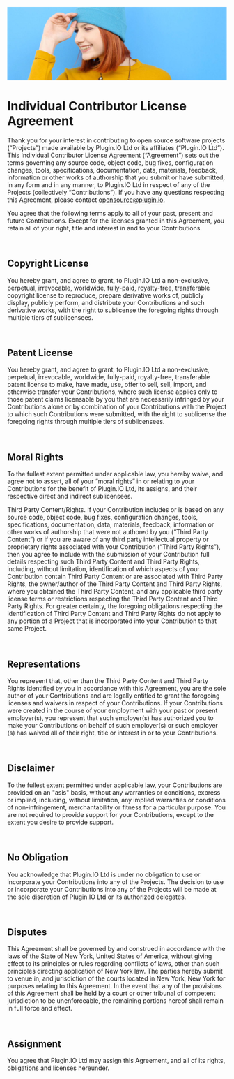 ![A Plugin.IO branded banner that shows a young woman in front of a vivid blue background.](https://raw.githubusercontent.com/pluginio/static-content/main/lang/en/docs/v1/images/header_banner.jpg)

# Individual Contributor License Agreement

Thank you for your interest in contributing to open source software projects (“Projects”) made available by Plugin.IO Ltd or its affiliates (“Plugin.IO Ltd”). This Individual Contributor License Agreement (“Agreement”) sets out the terms governing any source code, object code, bug fixes, configuration changes, tools, specifications, documentation, data, materials, feedback, information or other works of authorship that you submit or have submitted, in any form and in any manner, to Plugin.IO Ltd in respect of any of the Projects (collectively “Contributions”). If you have any questions respecting this Agreement, please contact opensource@plugin.io.

You agree that the following terms apply to all of your past, present and future Contributions. Except for the licenses granted in this Agreement, you retain all of your right, title and interest in and to your Contributions.

<br />

## Copyright License

You hereby grant, and agree to grant, to Plugin.IO Ltd a non-exclusive, perpetual, irrevocable, worldwide, fully-paid, royalty-free, transferable copyright license to reproduce, prepare derivative works of, publicly display, publicly perform, and distribute your Contributions and such derivative works, with the right to sublicense the foregoing rights through multiple tiers of sublicensees.

<br />

## Patent License

You hereby grant, and agree to grant, to Plugin.IO Ltd a non-exclusive, perpetual, irrevocable, worldwide, fully-paid, royalty-free, transferable patent license to make, have made, use, offer to sell, sell, import, and otherwise transfer your Contributions, where such license applies only to those patent claims licensable by you that are necessarily infringed by your Contributions alone or by combination of your Contributions with the Project to which such Contributions were submitted, with the right to sublicense the foregoing rights through multiple tiers of sublicensees.

<br />

## Moral Rights

To the fullest extent permitted under applicable law, you hereby waive, and agree not to assert, all of your “moral rights” in or relating to your Contributions for the benefit of Plugin.IO Ltd, its assigns, and their respective direct and indirect sublicensees.

Third Party Content/Rights. If your Contribution includes or is based on any source code, object code, bug fixes, configuration changes, tools, specifications, documentation, data, materials, feedback, information or other works of authorship that were not authored by you (“Third Party Content”) or if you are aware of any third party intellectual property or proprietary rights associated with your Contribution (“Third Party Rights”), then you agree to include with the submission of your Contribution full details respecting such Third Party Content and Third Party Rights, including, without limitation, identification of which aspects of your Contribution contain Third Party Content or are associated with Third Party Rights, the owner/author of the Third Party Content and Third Party Rights, where you obtained the Third Party Content, and any applicable third party license terms or restrictions respecting the Third Party Content and Third Party Rights. For greater certainty, the foregoing obligations respecting the identification of Third Party Content and Third Party Rights do not apply to any portion of a Project that is incorporated into your Contribution to that same Project.

<br />

## Representations

You represent that, other than the Third Party Content and Third Party Rights identified by you in accordance with this Agreement, you are the sole author of your Contributions and are legally entitled to grant the foregoing licenses and waivers in respect of your Contributions. If your Contributions were created in the course of your employment with your past or present employer(s), you represent that such employer(s) has authorized you to make your Contributions on behalf of such employer(s) or such employer (s) has waived all of their right, title or interest in or to your Contributions.

<br />

## Disclaimer

To the fullest extent permitted under applicable law, your Contributions are provided on an "asis" basis, without any warranties or conditions, express or implied, including, without limitation, any implied warranties or conditions of non-infringement, merchantability or fitness for a particular purpose. You are not required to provide support for your Contributions, except to the extent you desire to provide support.

<br />

## No Obligation

You acknowledge that Plugin.IO Ltd is under no obligation to use or incorporate your Contributions into any of the Projects. The decision to use or incorporate your Contributions into any of the Projects will be made at the sole discretion of Plugin.IO Ltd or its authorized delegates.

<br />

## Disputes

This Agreement shall be governed by and construed in accordance with the laws of the State of New York, United States of America, without giving effect to its principles or rules regarding conflicts of laws, other than such principles directing application of New York law. The parties hereby submit to venue in, and jurisdiction of the courts located in New York, New York for purposes relating to this Agreement. In the event that any of the provisions of this Agreement shall be held by a court or other tribunal of competent jurisdiction to be unenforceable, the remaining portions hereof shall remain in full force and effect.

<br />

## Assignment

You agree that Plugin.IO Ltd may assign this Agreement, and all of its rights, obligations and licenses hereunder.